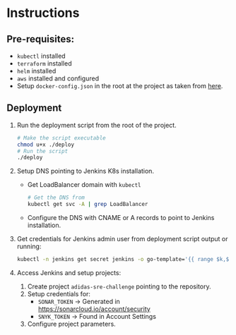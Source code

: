 
# Instructions

## Pre-requisites:

- `kubectl` installed
- `terraform` installed
- `helm` installed
- `aws` installed and configured
- Setup `docker-config.json` in the root at the project as taken from [here](https://kubernetes.io/docs/tasks/configure-pod-container/pull-image-private-registry/#log-in-to-docker).

## Deployment

1. Run the deployment script from the root of the project.
    ```bash
    # Make the script executable
    chmod u+x ./deploy
    # Run the script
    ./deploy
    ```

1. Setup DNS pointing to Jenkins K8s installation.
    - Get LoadBalancer domain with `kubectl`
        ```bash
        # Get the DNS from 
        kubectl get svc -A | grep LoadBalancer
        ```

    - Configure the DNS with CNAME or A records to point to Jenkins installation.

1. Get credentials for Jenkins admin user from deployment script output or running:
    ```bash
    kubectl -n jenkins get secret jenkins -o go-template='{{ range $k,$v := .data }}{{ printf "%s: %s\n" $k ($v | base64decode) }}{{ end}}'
    ```

1. Access Jenkins and setup projects:
    1. Create project `adidas-sre-challenge` pointing to the repository.
    1. Setup credentials for:
        - `SONAR_TOKEN` -> Generated in https://sonarcloud.io/account/security
        - `SNYK_TOKEN` -> Found in Account Settings
    1. Configure project parameters.